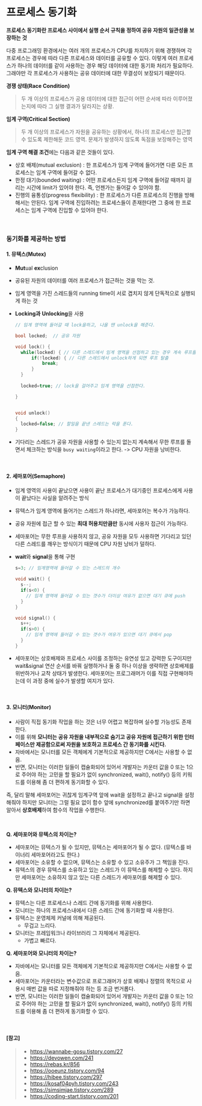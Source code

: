 # 프로세스 동기화

**프로세스 동기화란 프로세스 사이에서 실행 순서 규칙을 정하여 공유 자원의 일관성을 보장하는 것**

다중 프로그래밍 환경에서는 여러 개의 프로세스가 CPU를 차지하기 위해 경쟁하며 각 프로세스는 경우에 따라 다른 프로세스와 데이터를 공유할 수 있다. 이렇게 여러 프로세스가 하나의 데이터를 같이 사용하는 경우 해당 데이터에 대한 동기화 처리가 필요하다. 그래야만 각 프로세스가 사용하는 공유 데이터에 대한 무결성이 보장되기 때문이다.

**경쟁 상태(Race Condition)**

> 두 개 이상의 프로세스가 공용 데이터에 대한 접근이 어떤 순서에 따라 이루어졌는지에 따라 그 실행 결과가 달라지는 상황.

**임계 구역(Critical Section)**

> 두 개 이상의 프로세스가 자원을 공유하는 상황에서, 하나의 프로세스만 접근할 수 있도록 제한해둔 코드 영역. 문제가 발생하지 않도록 독점을 보장해주는 영역

**임계 구역 해결 조건**에는 다음과 같은 것들이 있다.

- 상호 배제(mutual exclusion) : 한 프로세스가 임계 구역에 들어가면 다른 모든 프로세스는 임계 구역에 들어갈 수 없다.
- 한정 대기(bounded waiting) : 어떤 프로세스든지 임계 구역에 들어갈 때까지 걸리는 시간에 limit가 있어야 한다. 즉, 언젠가는 들어갈 수 있어야 함.
- 진행의 융통성(progress flexibility) : 한 프로세스가 다른 프로세스의 진행을 방해해서는 안된다. 임계 구역에 진입하려는 프로세스들이 존재한다면 그 중에 한 프로세스는 임계 구역에 진입할 수 있어야 한다.

</br>

### 동기화를 제공하는 방법

#### 1. 뮤텍스(Mutex)

- **Mut**ual **ex**clusion

- 공유된 자원의 데이터를 여러 프로세스가 접근하는 것을 막는 것.

- 임계 영역을 가진 스레드들의 running time이 서로 겹치지 않게 단독적으로 실행되게 하는 것

- **Locking과** **Unlocking**을 사용

  ```c
  // 임계 영역에 들어갈 때 lock을하고, 나올 땐 unlock을 해준다.
  
  bool locked;  // 공유 자원
  
  void lock() {
  	while(locked) { // 다른 스레드에서 임계 영역을 선점하고 있는 경우 계속 루프를 돈다.
        if(!locked) { // 다른 스레드에서 unlock하게 되면 루프 탈출
            break;
        }
    }
    
    locked=true; // lock을 걸어주고 임계 영역을 선점한다.
  
  }
  
  
  void unlock()
  {
  	locked=false; // 할일을 끝낸 스레드는 락을 푼다.
  }
  ```

- 기다리는 스레드가 공유 자원을 사용할 수 있는지 없는지 계속해서 무한 루프를 돌면서 체크하는 방식을 `busy waiting`이라고 한다. -> CPU 자원을 낭비한다.

</br>

#### 2. 세마포어(Semaphore)

- 임계 영역의 사용이 끝났으면 사용이 끝난 프로세스가 대기중인 프로세스에게 사용이 끝났다는 사실을 알려주는 방식

- 뮤텍스가 임계 영역에 들어가는 스레드가 하나라면, 세마포어는 복수가 가능하다.

- 공유 자원에 접근 할 수 있는 **최대 허용치만큼만** 동시에 사용자 접근이 가능하다.

- 세마포어는 무한 루프을 사용하지 않고, 공유 자원을 모두 사용하면 기다리고 있던 다른 스레드를 깨우는 방식이기 때문에 CPU 자원 낭비가 덜하다.

- **wait**와 **signal**을 통해 구현

  ```C
  s=3; // 임계영역에 들어갈 수 있는 스레드의 개수
  
  void wait() {
  	s--;
    if(s<0) {
      // 임계 영역에 들어갈 수 있는 갯수가 더이상 여유가 없으면 대기 큐에 push
    }
  }
  
  void signal() {
  	s++;
    if(s>0) {
      // 임계 영역에 들어갈 수 있는 갯수가 여유가 있으면 대기 큐에서 pop
    }
  }
  ```

- 세마포어는 상호배제와 프로세스 사이를 조정하는 유연성 있고 강력한 도구이지만 wait&signal 연산 순서를 바꿔 실행하거나 둘 중 하나 이상을 생략하면 상호배제를 위반하거나 교착 상태가 발생한다. 세마포어는 프로그래머가 이를 직접 구현해야하는데 이 과정 중에 실수가 발생할 여지가 있다.

</br>

#### 3. 모니터(Monitor)

- 사람이 직접 동기화 작업을 하는 것은 너무 어렵고 복잡하며 실수할 가능성도 존재한다. 
- 이를 위해 **모니터는 공유 자원을 내부적으로 숨기고 공유 자원에 접근하기 위한 인터페이스만 제공함으로써 자원을 보호하고 프로세스 간 동기화를 시킨다.**
- 자바에서는 모니터를 모든 객체에게 기본적으로 제공하지만 C에서는 사용할 수 없음.
- 반면, 모니터는 이러한 일들이 캡슐화되어 있어서 개발자는 카운터 값을 0 또는 1으로 주어야 하는 고민을 할 필요가 없이 synchronized, wait(), notify() 등의 키워드를 이용해 좀 더 편하게 동기화할 수 있다.

즉, 달리 말해 세마포어는 귀찮게 임계구역 앞에 wait을 설정하고 끝나고 signal을 설정해줘야 하지만 모니터는 그럴 필요 없이 함수 앞에 synchronized를 붙여주기만 하면 알아서 **상호배제**하여 함수의 작업을 수행한다.

<Br>

**Q. 세마포어와 뮤텍스의 차이는?**

- 세마포어는 뮤텍스가 될 수 있지만, 뮤텍스는 세마포어가 될 수 없다. (뮤텍스를 바이너리 세마포어라고도 한다.)
- 세마포어는 소유할 수 없으며, 뮤텍스는 소유할 수 있고 소유주가 그 책임을 진다.
- 뮤텍스의 경우 뮤텍스를 소유하고 있는 스레드가 이 뮤텍스를 해제할 수 있다. 하지만 세마포어는 소유하지 않고 있는 다른 스레드가 세마포어를 해제할 수 있다.

**Q. 뮤텍스와 모니터의 차이는?**

- 뮤텍스는 다른 프로세스나 스레드 간에 동기화를 위해 사용한다.
- 모니터는 하나의 프로세스내에서 다른 스레드 간에 동기화할 때 사용한다.
- 뮤텍스는 운영체제 커널에 의해 제공된다.
  - 무겁고 느리다.
- 모니터는 프레임워크나 라이브러리 그 자체에서 제공된다.
  - 가볍고 빠르다.

**Q. 세마포어와 모니터의 차이는?**

- 자바에서는 모니터를 모든 객체에게 기본적으로 제공하지만 C에서는 사용할 수 없음.
- 세마포어는 카운터라는 변수값으로 프로그래머가 상호 배제나 정렬의 목적으로 사용시 매번 값을 따로 지정해줘야 하는 등 조금 번거롭다.
- 반면, 모니터는 이러한 일들이 캡슐화되어 있어서 개발자는 카운터 값을 0 또는 1으로 주어야 하는 고민을 할 필요가 없이 synchronized, wait(), notify() 등의 키워드를 이용해 좀 더 편하게 동기화할 수 있다.

</br>

#### [참고]

> - https://wannabe-gosu.tistory.com/27
> - https://devowen.com/241
> - https://rebas.kr/856
> - https://ooeunz.tistory.com/94
> - https://hibee.tistory.com/297
> - https://kosaf04pyh.tistory.com/243
> - https://simsimjae.tistory.com/289
> - https://coding-start.tistory.com/201